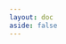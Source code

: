```yaml
---
layout: doc
aside: false
---
```


<script setup>
import BubblyButton from '../support/component/button/BubblyButton.vue';
import BasicsAnimationButtons from '../support/component/button/BasicsAnimationButtons.vue';
import HoverContinueButton from '../support/component/button/HoverContinueButton.vue';
import HoverEffectsButtons from '../support/component/button/HoverEffectsButtons.vue';
import RubberButton from '../support/component/button/RubberButton.vue';
import MenuButton from '../support/component/button/MenuButton.vue';
import ConfettiButton from '../support/component/button/ConfettiButton.vue';
</script>
<div class="component-box">
<HoverContinueButton class="component-item" />
<BubblyButton class="component-item"/>
<HoverEffectsButtons class="component-item"/>
<RubberButton class="component-item"/>
<MenuButton class="component-item"/>
<ConfettiButton class="component-item"/>
</div>

<BasicsAnimationButtons />

